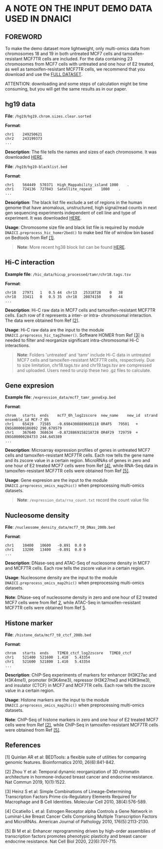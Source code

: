 # A NOTE ON THE INPUT DEMO DATA USED IN DNAICI

## FOREWORD

To make the demo dataset more lightweight, only multi-omics data from chromosomes 18 and 19 in both untreated MCF7 cells and tamoxifen-resistant MCF7TR cells are included. For the data containing 23 chromosomes from MCF7 cells with untreated and one hour of E2 treated, as well as tamoxifen-resistant MCF7TR cells, we recommend that you download and use the [FULL DATASET](https://drive.google.com/file/d/1YbdZ7y5bRNqbP_4hVt6rcZM2Om1PoA-b/view). 

ATTENTION: downloading and some steps of calculation might be time consuming, but you will get the same results as in our paper.

## hg19 data

**File**: `/hg19/hg19.chrom.sizes.clear.sorted`

**Format**:

```
chr1	249250621
chr2	243199373
...
```

**Description**: The file tells the names and sizes of each chromosome. It was downloaded [HERE](https://hgdownload.cse.ucsc.edu/goldenpath/hg19/bigZips/).

**File**: `/hg19/hg19-blacklist.bed`

**Format**:

```
chr1	564449	570371	High_Mappability_island	1000	.
chr1	724136	727043	Satellite_repeat	1000	.
...
```

**Description**: The black list file exclude a set of regions in the human genome that have anomalous, unstructured, high signal/read counts in next gen sequencing experiments independent of cell line and type of experiment. It was downloaded [HERE](https://www.encodeproject.org/annotations/ENCSR636HFF/).

**Usage**: Chromosome size file and black list file is required by module `DNAICI.preprocess_hic_homer2bed()` to make bed file of window bin based on Bedtools from Ref [[1]](https://academic.oup.com/bioinformatics/article/26/6/841/244688).

> **Note**: More recent hg38 block list can be found [HERE](https://www.nature.com/articles/s41598-019-45839-z).


## Hi-C interaction

**Example file**: `/hic_data/hicup_processed/tamr/chr18.tags.tsv`

**Format**:

```
chr18	27971	1	0.5	44	chr13	25318728	0	38
chr18	33411	0	0.5	35	chr18	20874150	0	44
...
```

**Description**: Hi-C raw data in MCF7 cells and tamoxifen-resistant MCF7TR cells. Each row of it represents a inter- or intra- chromosomal interaction. The data were obtained from Ref [[2]](https://www.nature.com/articles/s41467-019-09320-9).

**Usage**: Hi-C raw data are the input to the module `DNAICI.preprocess_hic_tag2homer()`. Software HOMER from Ref [[3]](https://www.cell.com/molecular-cell/pdf/S1097-2765(10)00366-7.pdf) is needed to filter and reorganize significant intra-chromosomal Hi-C interactions.

> **Note**: Folders 'untreated' and 'tamr' include Hi-C data in untreated MCF7 cells and tamoxifen-resistant MCF7TR cells, respectively. Due to size limitation, chr18.tags.tsv and chr19.tags.tsv are compressed and uploaded. Users need to unzip these two .gz files to calculate.


## Gene expresion

**Example file**: `/expression_data/mcf7_tamr_geneExp.bed`

**Format**:

```
chrom	starts	ends	mcf7_0h_log2zscore	new_name	new_id	strand	ensemble_id	MCF-7_0h
chr1	65419	71585	-0.6984308889605118	OR4F5	79501	+	ENSG00000186092	290.678579
chr1	367640	368634	-0.8728869158218728	OR4F29	729759	+	ENSG00000284733	244.645389
...
```

**Description**: Microarray expression profiles of genes in untreated MCF7 cells and tamoxifen-resistant MCF7TR cells. Each row tells the gene name and its zscore value in a certain region. MicroRNAs of genes in zero and one hour of E2 treated MCF7 cells were from Ref [[4]](https://www.sciencedirect.com/science/article/pii/S0002944010600090), while RNA-Seq data in tamoxifen-resistant MCF7TR cells were obtained from Ref [[5]](https://www.nature.com/articles/s41556-020-0514-z).

**Usage**: Gene expresion are the input to the module `DNAICI.preprocess_omics_map2hic()` when preprocessing multi-omics datasets.

> **Note**: `/expression_data/rna_count.txt` record the count value file


## Nucleosome density

**File**: `/nucleosome_density_data/mcf7_t0_DNas_200b.bed`

**Format**:

```
chr1	10400	10600	-0.891	0.0	0
chr1	13200	13400	-0.891	0.0	0
...
```

**Description**: DNase-seq and ATAC-Seq of nucleosome density in MCF7 and MCF7TR cells. Each row tells the zscore value in a certain region.

**Usage**: Nucleosome density are the input to the module `DNAICI.preprocess_omics_map2hic()` when preprocessing multi-omics datasets.

**Note**: DNase-seq of nucleosome density in zero and one hour of E2 treated MCF7 cells were from Ref [2](https://www.nature.com/articles/s41467-019-09320-9), while ATAC-Seq in tamoxifen-resistant MCF7TR cells were obtained from Ref [5](https://www.nature.com/articles/s41556-020-0514-z).


## Histone marker

**File**: `/histone_data/mcf7_t0_ctcf_200b.bed`

**Format**:

```
chrom	starts	ends	TIME0_ctcf_log2zscore	TIME0_ctcf
chr1	521400	521600	1.410	5.43354
chr1	521600	521800	1.410	5.43354
...
```

**Description**: ChIP-Seq experiments of markers for enhancer (H3K27ac and H3K4me1), promoter (H3K4me3), repressor (H3K27me3 and H3K9me3), and insulator (CTCF) in MCF7 and MCF7TR cells. Each row tells the zscore value in a certain region.

**Usage**: Histone markers are the input to the module `DNAICI.preprocess_omics_map2hic()` when preprocessing multi-omics datasets.

**Note**: ChIP-Seq of histone markers in zero and one hour of E2 treated MCF7 cells were from Ref [[2]](https://www.nature.com/articles/s41467-019-09320-9), while ChIP-Seq in tamoxifen-resistant MCF7TR cells were obtained from Ref [[5]](https://www.nature.com/articles/s41556-020-0514-z).


## References

[1] Quinlan AR et al: BEDTools: a flexible suite of utilities for comparing genomic features. Bioinformatics 2010, 26(6):841-842.

[2] Zhou Y et al: Temporal dynamic reorganization of 3D chromatin architecture in hormone-induced breast cancer and endocrine resistance. Nat Commun 2019, 10(1):1522.

[3] Heinz S et al: Simple Combinations of Lineage-Determining Transcription Factors Prime cis-Regulatory Elements Required for Macrophage and B Cell Identities. Molecular Cell 2010, 38(4):576-589.

[4] Cicatiello L et al: Estrogen Receptor alpha Controls a Gene Network in Luminal-Like Breast Cancer Cells Comprising Multiple Transcription Factors and MicroRNAs. American Journal of Pathology 2010, 176(5):2113-2130.

[5] Bi M et al: Enhancer reprogramming driven by high-order assemblies of transcription factors promotes phenotypic plasticity and breast cancer endocrine resistance. Nat Cell Biol 2020, 22(6):701-715.







